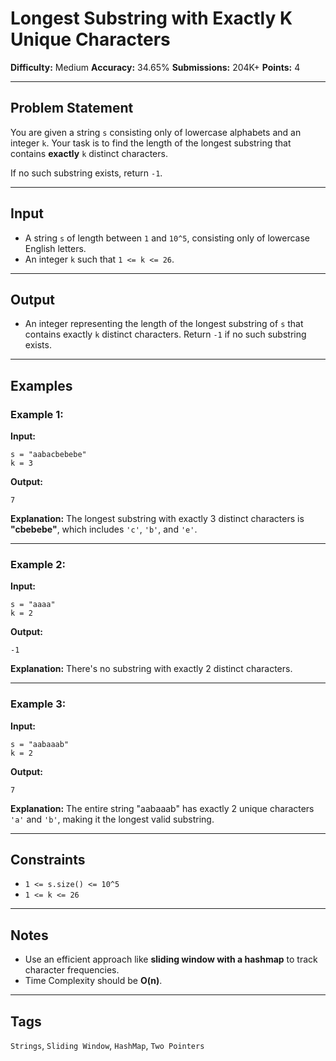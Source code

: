 # Longest Substring with Exactly K Unique Characters

**Difficulty:** Medium
**Accuracy:** 34.65%
**Submissions:** 204K+
**Points:** 4

---

## Problem Statement

You are given a string `s` consisting only of lowercase alphabets and an integer `k`. Your task is to find the length of the longest substring that contains **exactly** `k` distinct characters.

If no such substring exists, return `-1`.

---

## Input

* A string `s` of length between `1` and `10^5`, consisting only of lowercase English letters.
* An integer `k` such that `1 <= k <= 26`.

---

## Output

* An integer representing the length of the longest substring of `s` that contains exactly `k` distinct characters. Return `-1` if no such substring exists.

---

## Examples

### Example 1:

**Input:**

```
s = "aabacbebebe"
k = 3
```

**Output:**

```
7
```

**Explanation:**
The longest substring with exactly 3 distinct characters is **"cbebebe"**, which includes `'c'`, `'b'`, and `'e'`.

---

### Example 2:

**Input:**

```
s = "aaaa"
k = 2
```

**Output:**

```
-1
```

**Explanation:**
There's no substring with exactly 2 distinct characters.

---

### Example 3:

**Input:**

```
s = "aabaaab"
k = 2
```

**Output:**

```
7
```

**Explanation:**
The entire string "aabaaab" has exactly 2 unique characters `'a'` and `'b'`, making it the longest valid substring.

---

## Constraints

* `1 <= s.size() <= 10^5`
* `1 <= k <= 26`

---

## Notes

* Use an efficient approach like **sliding window with a hashmap** to track character frequencies.
* Time Complexity should be **O(n)**.

---

## Tags

`Strings`, `Sliding Window`, `HashMap`, `Two Pointers`
